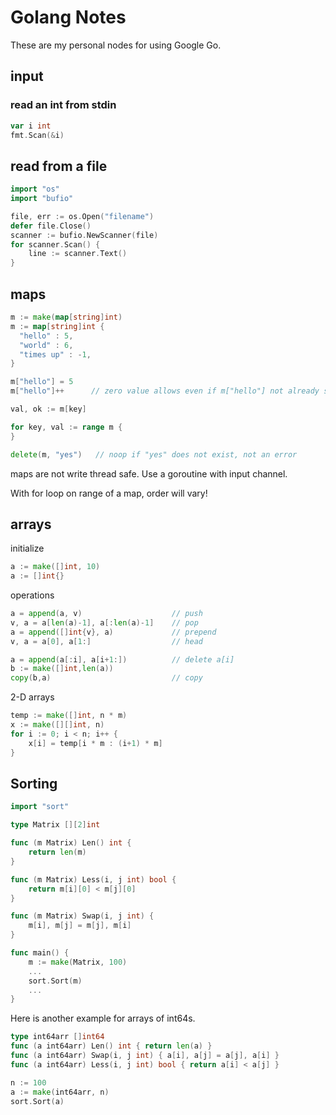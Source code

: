 # Golang Notes

These are my personal nodes for using Google Go. 

## input 

### read an int from stdin

```go
var i int
fmt.Scan(&i)
```

## read from a file

```go
import "os"
import "bufio"

file, err := os.Open("filename")
defer file.Close()
scanner := bufio.NewScanner(file)
for scanner.Scan() {
    line := scanner.Text()
}
```

## maps

```go
m := make(map[string]int)
m := map[string]int {
  "hello" : 5,
  "world" : 6,
  "times up" : -1,
}

m["hello"] = 5
m["hello"]++      // zero value allows even if m["hello"] not already set

val, ok := m[key]

for key, val := range m {
}

delete(m, "yes")   // noop if "yes" does not exist, not an error 

```

maps are not write thread safe.  Use a goroutine with input channel. 

With for loop on range of a map, order will vary!

## arrays

initialize

```go
a := make([]int, 10)
a := []int{}
```

operations
```go
a = append(a, v)                    // push
v, a = a[len(a)-1], a[:len(a)-1]    // pop
a = append([]int{v}, a)             // prepend
v, a = a[0], a[1:]                  // head

a = append(a[:i], a[i+1:])          // delete a[i]
b := make([]int,len(a))
copy(b,a)                           // copy
```

2-D arrays
```go
temp := make([]int, n * m)
x := make([][]int, n)
for i := 0; i < n; i++ {
    x[i] = temp[i * m : (i+1) * m]
}
```

## Sorting

```go
import "sort"

type Matrix [][2]int

func (m Matrix) Len() int {
    return len(m)
}

func (m Matrix) Less(i, j int) bool {
    return m[i][0] < m[j][0]
}

func (m Matrix) Swap(i, j int) {
    m[i], m[j] = m[j], m[i]
}

func main() {
    m := make(Matrix, 100)
    ...
    sort.Sort(m)
    ...
}
```

Here is another example for arrays of int64s. 

```go
type int64arr []int64
func (a int64arr) Len() int { return len(a) }
func (a int64arr) Swap(i, j int) { a[i], a[j] = a[j], a[i] }
func (a int64arr) Less(i, j int) bool { return a[i] < a[j] }

n := 100
a := make(int64arr, n)
sort.Sort(a)
```
